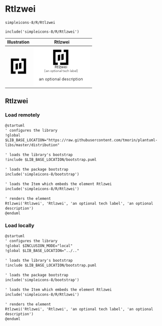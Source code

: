 # Rtlzwei


```text
simpleicons-8/R/Rtlzwei
```

```text
include('simpleicons-8/R/Rtlzwei')
```



| Illustration | Rtlzwei |
| :---: | :---: |
| ![illustration for Illustration](../../simpleicons-8/R/Rtlzwei.png) | ![illustration for Rtlzwei](../../simpleicons-8/R/Rtlzwei.Local.png) |




## Rtlzwei

### Load remotely
```plantuml
@startuml
' configures the library
!global $LIB_BASE_LOCATION="https://raw.githubusercontent.com/tmorin/plantuml-libs/master/distribution"

' loads the library's bootstrap
!include $LIB_BASE_LOCATION/bootstrap.puml

' loads the package bootstrap
include('simpleicons-8/bootstrap')

' loads the Item which embeds the element Rtlzwei
include('simpleicons-8/R/Rtlzwei')

' renders the element
Rtlzwei('Rtlzwei', 'Rtlzwei', 'an optional tech label', 'an optional description')
@enduml
```

### Load locally
```plantuml
@startuml
' configures the library
!global $INCLUSION_MODE="local"
!global $LIB_BASE_LOCATION="../.."

' loads the library's bootstrap
!include $LIB_BASE_LOCATION/bootstrap.puml

' loads the package bootstrap
include('simpleicons-8/bootstrap')

' loads the Item which embeds the element Rtlzwei
include('simpleicons-8/R/Rtlzwei')

' renders the element
Rtlzwei('Rtlzwei', 'Rtlzwei', 'an optional tech label', 'an optional description')
@enduml
```

